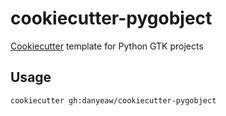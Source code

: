 # cookiecutter-pygobject
[Cookiecutter](https://github.com/cookiecutter/cookiecutter) template for Python GTK projects

## Usage

```commandline
cookiecutter gh:danyeaw/cookiecutter-pygobject
```